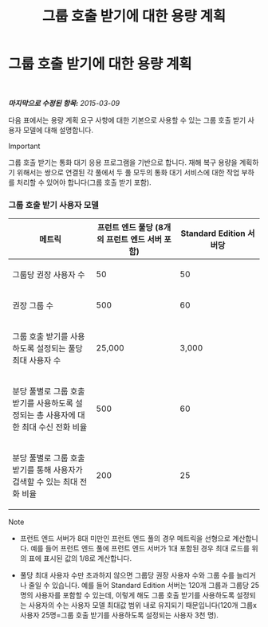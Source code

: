 ﻿---
title: 그룹 호출 받기에 대한 용량 계획
TOCTitle: 그룹 호출 받기에 대한 용량 계획
ms:assetid: 0d654a19-6cf0-4118-903d-ec2c4e519253
ms:mtpsurl: https://technet.microsoft.com/ko-kr/library/JJ984297(v=OCS.15)
ms:contentKeyID: 52056784
ms.date: 08/10/2015
mtps_version: v=OCS.15
ms.translationtype: HT
---

# 그룹 호출 받기에 대한 용량 계획

 

_**마지막으로 수정된 항목:** 2015-03-09_

다음 표에서는 용량 계획 요구 사항에 대한 기본으로 사용할 수 있는 그룹 호출 받기 사용자 모델에 대해 설명합니다.


> [!IMPORTANT]
> 그룹 호출 받기는 통화 대기 응용 프로그램을 기반으로 합니다. 재해 복구 용량을 계획하기 위해서는 쌍으로 연결된 각 풀에서 두 풀 모두의 통화 대기 서비스에 대한 작업 부하를 처리할 수 있어야 합니다(그룹 호출 받기 포함).



### 그룹 호출 받기 사용자 모델

<table>
<colgroup>
<col style="width: 33%" />
<col style="width: 33%" />
<col style="width: 33%" />
</colgroup>
<thead>
<tr class="header">
<th>메트릭</th>
<th>프런트 엔드 풀당 (8개의 프런트 엔드 서버 포함)</th>
<th>Standard Edition 서버당</th>
</tr>
</thead>
<tbody>
<tr class="odd">
<td><p>그룹당 권장 사용자 수</p></td>
<td><p>50</p></td>
<td><p>50</p></td>
</tr>
<tr class="even">
<td><p>권장 그룹 수</p></td>
<td><p>500</p></td>
<td><p>60</p></td>
</tr>
<tr class="odd">
<td><p>그룹 호출 받기를 사용하도록 설정되는 풀당 최대 사용자 수</p></td>
<td><p>25,000</p></td>
<td><p>3,000</p></td>
</tr>
<tr class="even">
<td><p>분당 풀별로 그룹 호출 받기를 사용하도록 설정되는 총 사용자에 대한 최대 수신 전화 비율</p></td>
<td><p>500</p></td>
<td><p>60</p></td>
</tr>
<tr class="odd">
<td><p>분당 풀별로 그룹 호출 받기를 통해 사용자가 검색할 수 있는 최대 전화 비율</p></td>
<td><p>200</p></td>
<td><p>25</p></td>
</tr>
</tbody>
</table>



> [!NOTE]
> <UL>
> <LI>
> <P>프런트 엔드 서버가 8대 미만인 프런트 엔드 풀의 경우 메트릭을 선형으로 계산합니다. 예를 들어 프런트 엔드 풀에 프런트 엔드 서버가 1대 포함된 경우 최대 로드를 위의 표에 표시된 값의 1/8로 계산합니다.</P>
> <LI>
> <P>풀당 최대 사용자 수만 초과하지 않으면 그룹당 권장 사용자 수와 그룹 수를 늘리거나 줄일 수 있습니다. 예를 들어 Standard Edition 서버는 120개 그룹과 그룹당 25명의 사용자를 포함할 수 있는데, 이렇게 해도 그룹 호출 받기를 사용하도록 설정되는 사용자의 수는 사용자 모델 최대값 범위 내로 유지되기 때문입니다(120개 그룹x사용자 25명=그룹 호출 받기를 사용하도록 설정되는 사용자 3천 명).</P></LI></UL>


